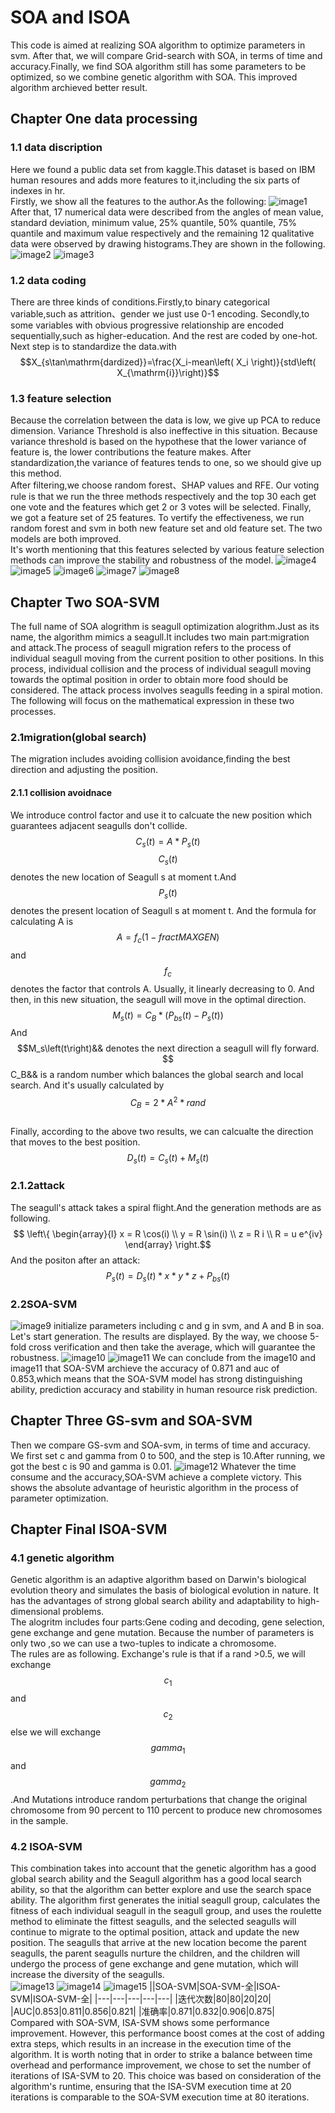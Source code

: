 # SOA and ISOA
 This code is aimed at realizing SOA algorithm to optimize parameters in svm. After that, we will compare Grid-search with SOA, in terms of time and accuracy.Finally, we find SOA algorithm still has some parameters to be optimized, so we combine genetic algorithm with SOA. This improved algorithm archieved better result.
## Chapter One   data processing 
### **1.1 data discription**
Here we found a public data set from kaggle.This dataset is based on IBM human resoures and adds more features to it,including the six parts of indexes in hr.<br>
Firstly, we show all the features to the author.As the following:
![image1](https://github.com/user-attachments/assets/1819694c-442f-443d-9d9e-1ca941a759f0)<br>
After that, 17 numerical data were described from the angles of mean value, standard deviation, minimum value, 25% quantile, 50% quantile, 75% quantile and maximum value respectively and the remaining 12 qualitative data were observed by drawing histograms.They are shown in the following.
![image2](https://github.com/user-attachments/assets/8b6060c8-3a51-44fc-a908-83fb44e6a871)
![image3](https://github.com/user-attachments/assets/bf77ca35-6c55-47dd-82a6-a54df43aad5e)<br>
### **1.2 data coding**
There are three kinds of conditions.Firstly,to binary categorical variable,such as attrition、gender we just use 0-1 encoding. Secondly,to some variables with obvious progressive relationship are encoded sequentially,such as higher-education.
And the rest are coded by one-hot. <br>
Next step is to standardize the data.with $$X_{s\tan\mathrm{dardized}}=\frac{X_i-mean\left( X_i \right)}{std\left( X_{\mathrm{i}}\right)}$$
### **1.3 feature selection**
Because the correlation between the data is low, we give up PCA to reduce dimension. Variance Threshold is also ineffective in this situation. Because variance threshold is based on the hypothese that the lower variance of feature is, the lower contributions the feature makes. After standardization,the variance of features tends to one, so we should give up this method.<br>
After filtering,we choose random forest、SHAP values and RFE. Our voting rule is that we run the three methods respectively and the top 30 each get one vote and the features which get 2 or 3 votes will be selected. Finally, we got a feature set of 25 features. To vertify the effectiveness, we run random forest and svm in both new feature set and old feature set. The two models are both improved.<br>
It's worth mentioning that this features selected by various feature selection methods can improve the stability and robustness of the model.
![image4](https://github.com/user-attachments/assets/b777893b-d53b-4221-8e19-4c593a081dcb)
![image5](https://github.com/user-attachments/assets/78948486-6ee4-49e3-8100-200026598cfd)
![image6](https://github.com/user-attachments/assets/a4bdb11c-4606-41be-966a-57d0c94ecda9)
![image7](https://github.com/user-attachments/assets/148c20fc-77f7-4ad9-a809-5db728419978)
![image8](https://github.com/user-attachments/assets/3eb4e765-6ef8-48eb-ac33-aaffc8f33aeb)
## Chapter Two   SOA-SVM
The full name of SOA alogrithm is seagull optimization alogrithm.Just as its name, the algorithm mimics a seagull.It includes two main part:migration and attack.The process of seagull migration refers to the process of individual seagull moving from the current position to other positions. In this process, individual collision and the process of individual seagull moving towards the optimal position in order to obtain more food should be considered. The attack process involves seagulls feeding in a spiral motion. The following will focus on the mathematical expression in these two processes.<br>
### **2.1migration**(global search)
The migration includes avoiding collision avoidance,finding the best direction and adjusting the position.
#### 2.1.1 collision avoidnace 
We introduce control factor and use it to calcuate the new position which guarantees adjacent seagulls don't collide. $$C_s\left(t \right) =A*P_s \left(t \right)$$ $$C_s\left(t \right)$$ denotes the new location of Seagull s at moment t.And $$P_s\left(t \right)$$ denotes the present location of Seagull s at moment t. And the formula for calculating A is $$A=f_c\left( 1-frac{t}{MAXGEN} \right)$$ and $$f_c$$ denotes the factor that controls A. Usually, it linearly decreasing to 0.
And then, in this new situation, the seagull will move in the optimal direction. $$M_s\left(t\right)=C_B *\left(P_{bs}\left(t\right)-P_s\left(t\right)\right)$$ And $$M_s\left(t\right)&& denotes the next direction a seagull will fly forward. $$C_B&& is a random number which balances the global search and local search. And it's usually calculated by $$C_B=2 * A^2 * rand$$ <br>
Finally, according to the above two results, we can calcualte the direction that moves to the best position. $$D_s\left(t \right)=C_s\left(t \right)+M_s\left(t \right)$$
### **2.1.2attack**
The seagull's attack takes a spiral flight.And the generation methods are as following.<br>
$$ \left\{ \begin{array}{l} x = R \cos(i) \\ y = R \sin(i) \\ z = R i \\ R = u e^{iv} \end{array} \right.$$
And the positon after an attack: $$P_s \left(t \right)=D_s\left(t \right) * x * y * z + P_{bs}\left(t \right)$$
### **2.2**SOA-SVM
![image9](https://github.com/user-attachments/assets/d2f03f9c-f12e-4767-aa1c-f8d2feea4ef9)
initialize parameters including c and g in svm, and A and B in soa. Let's start generation. The results are displayed. By the way, we choose 5-fold cross verification and then take the average, which will guarantee the robustness.
![image10](https://github.com/user-attachments/assets/386e9591-8ca2-4e1e-8c5a-ecca18eda3bb)
![image11](https://github.com/user-attachments/assets/e53300af-d3f0-453c-b3e6-cdbce2a9a3be)
We can conclude from the image10 and image11 that SOA-SVM archieve the accuracy of 0.871 and auc of 0.853,which means that the SOA-SVM model has strong distinguishing ability, prediction accuracy and stability in human resource risk prediction.
## Chapter Three  GS-svm and SOA-SVM
Then we compare GS-svm and SOA-svm, in terms of time and accuracy. We first set c and gamma from 0 to 500, and the step is 10.After running, we got the best c is 90 and gamma is 0.01.
![image12](https://github.com/user-attachments/assets/71a325ac-7973-46a8-8c61-512e7d5b9539)
Whatever the time consume and the accuracy,SOA-SVM achieve a complete victory. This shows the absolute advantage of heuristic algorithm in the process of parameter optimization.
## Chapter Final  ISOA-SVM
### 4.1 genetic algorithm
  Genetic algorithm is an adaptive algorithm based on Darwin's biological evolution theory and simulates the basis of biological evolution in nature. It has the advantages of strong global search ability and adaptability to high-dimensional problems.<br>
  The alogritm includes four parts:Gene coding and decoding, gene selection, gene exchange and gene mutation. Because the number of parameters is only two ,so we can use a two-tuples to indicate a chromosome.<br>
  The rules are as following. Exchange's rule is that if a rand >0.5, we will exchange $$c_1$$ and $$c_2$$ else we will exchange $$gamma_1$$ and $$gamma_2$$.And Mutations introduce random perturbations that change the original chromosome from 90 percent to 110 percent to produce new chromosomes in the sample.
### 4.2 ISOA-SVM
This combination takes into account that the genetic algorithm has a good global search ability and the Seagull algorithm has a good local search ability, so that the algorithm can better explore and use the search space ability.
The algorithm first generates the initial seagull group, calculates the fitness of each individual seagull in the seagull group, and uses the roulette method to eliminate the fittest seagulls, and the selected seagulls will continue to migrate to the optimal position, attack and update the new position. The seagulls that arrive at the new location become the parent seagulls, the parent seagulls nurture the children, and the children will undergo the process of gene exchange and gene mutation, which will increase the diversity of the seagulls.<br>
![image13](https://github.com/user-attachments/assets/b12c20b8-1b38-451c-9c55-f265dd89d9ad)
![image14](https://github.com/user-attachments/assets/4d2fda5a-fe6a-45ed-b460-331e3b1d63b4)
![image15](https://github.com/user-attachments/assets/422e6830-6da2-43ee-a207-f3f1065aa31f)
||SOA-SVM|SOA-SVM-全|ISOA-SVM|ISOA-SVM-全|
|---|---|---|---|---|
|迭代次数|80|80|20|20|
|AUC|0.853|0.811|0.856|0.821|
|准确率|0.871|0.832|0.906|0.875|
<br>
Compared with SOA-SVM, ISA-SVM shows some performance improvement. However, this performance boost comes at the cost of adding extra steps, which results in an increase in the execution time of the algorithm. It is worth noting that in order to strike a balance between time overhead and performance improvement, we chose to set the number of iterations of ISA-SVM to 20. This choice was based on consideration of the algorithm's runtime, ensuring that the ISA-SVM execution time at 20 iterations is comparable to the SOA-SVM execution time at 80 iterations.
